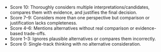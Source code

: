- Score 10: Thoroughly considers multiple interpretations/candidates, compares them with evidence, and justifies the final decision.
- Score 7–9: Considers more than one perspective but comparison or justification lacks completeness.
- Score 4–6: Mentions alternatives without real comparison or evidence-based trade-offs.
- Score 1–3: Ignores plausible alternatives or compares them incorrectly.
- Score 0: Single-track thinking with no alternative consideration.